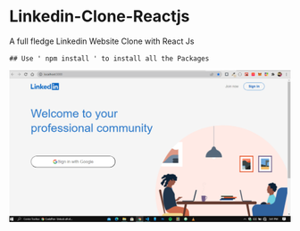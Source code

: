 # Linkedin-Clone-Reactjs
A full fledge Linkedin Website Clone with React Js 


    ## Use ' npm install ' to install all the Packages    

![](https://raw.githubusercontent.com/Hashimdev-spec/Linkedin-Clone-Reactjs/main/Linkeinclone.png)  
